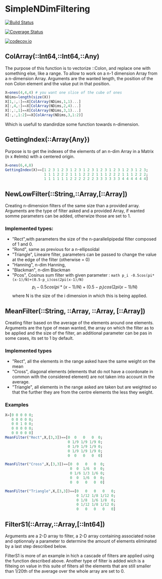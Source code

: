 # SimpleNDimFiltering

[![Build Status](https://travis-ci.org/QuelqunQui/SimpleNDimFiltering.jl.svg?branch=master)](https://travis-ci.org/QuelqunQui/SimpleNDimFiltering.jl)

[![Coverage Status](https://coveralls.io/repos/QuelqunQui/SimpleNDimFiltering.jl/badge.svg?branch=master&service=github)](https://coveralls.io/github/QuelqunQui/SimpleNDimFiltering.jl?branch=master)

[![codecov.io](http://codecov.io/github/QuelqunQui/SimpleNDimFiltering.jl/coverage.svg?branch=master)](http://codecov.io/github/QuelqunQui/SimpleNDimFiltering.jl?branch=master)

## ColArray(::Int64,::Int64,::Any)
The purpose of this function is to vectorize ::Colon, and replace one with something else, like a range. To allow to work on a n-1 dimension Array from a n-dimension Array.  Arguments are the wanted length, the position of the non Colon element and the value put in that position.
```julia
X=ones(4,4,4) # you want one slice of the cube of ones
NDims=length(size(X))
X[1,:,:]==X[ColArray(NDims,1,1)...]
X[:,4,:]==X[ColArray(NDims,2,4)...]
X[:,:,1]==X[ColArray(NDims,3,1)...]
X[:,:,1:2]==X[ColArray(NDims,3,1:2)]
```
Which is usefull to standirdize some function towards n-dimension.

## GettingIndex(::Array{Any})

Purpose is to get the indexes of the elements of an n-dim Array in a Matrix (n x #elmts) with a centered origin.
```julia
X=ones(6,4,8)
GettingIndex(X)==[1 2 3 1 2 3 1 2 3 1 2 3 1 2 3 1 2 3 1 2 3 1 2 3;
                  1 1 1 2 2 2 1 1 1 2 2 2 1 1 1 2 2 2 1 1 1 2 2 2;
                  1 1 1 1 1 1 2 2 2 2 2 2 3 3 3 3 3 3 4 4 4 4 4 4]
```
## NewLowFilter(::String,::Array,[::Array])

Creating n-dimension filters of the same size than a provided array. Arguments are the type of filter asked and a provided Array, if wanted somme parameters can be added, otherwize those are set to 1.

### Implemented types:

* "Rect",with parameters the size of the n-parallelipipedal filter composed of 1 and 0.
* "Rond", same as previous for a n-ellipsoïdal
* "Triangle", Lineaire filter, parameters can be passed to change the value at the edge of the filter (otherwise = 0)
* "Hanning", n-dim Hanning,
* "Blackman", n-dim Blackman
* "Pcos", Cosinus sum filter with given parameter : ```math p_i -0.5cos(pi*(x-1)/N)+(0.5-p_i)cos(2pi(x-1)/N)```
$$p_i -0.5cos(pi*(x-1)/N)+(0.5-p_i)cos(2pi(x-1)/N)$$ where N is the size of the i dimension in which this is being applied.

## MeanFilter(::String, ::Array, ::Array, [::Array])

Creating filter based on the average of the elements around one elements.
Arguments are the type of mean wanted, the array on which the filter as to be applied and the size of the filter, an additional parameter can be pas in some cases, its set to 1 by default.

### Implemented types

* "Rect", all the elements in the range asked have the same weight on the mean
* "Cross", diagonal elements (elements that do not have a coordonate in common with the considered element) are not taken into account in the average.
* "Triangle", all elements in the range asked are taken but are weighted so that the further they are from the centre elements the less they weight.

### Examples
```julia
X=[0 0 0 0 0;
   0 0 0 0 0;
   0 0 1 0 0;
   0 0 0 0 0;
   0 0 0 0 0]
MeanFilter("Rect",X,[3,3])==[0  0   0   0  0;
                             0 1/9 1/9 1/9 0;
                             0 1/9 1/9 1/9 0;
                             0 1/9 1/9 1/9 0;
                             0  0   0   0  0]

MeanFilter("Cross",X,[3,3])==[0  0   0   0  0;
                              0  0  1/6  0  0;
                              0 1/6 1/3 1/6 0;
                              0  0  1/6  0  0;
                              0  0   0   0  0]

MeanFilter("Triangle",X,[3,3])==[0   0   0   0   0;
                                 0 1/12 1/8 1/12 0;
                                 0 1/8  1/6 1/8  0;
                                 0 1/12 1/8 1/12 0;
                                 0   0   0   0   0]
```
## FilterS1(::Array,::Array,[::Int64])

Arguments are a 2-D array to filter, a 2-D array containing associated noise and optionnaly a parameter to determine the amount of elements eliminated by a last step described below.

FilterS1 is more of an example in hich a cascade of filters are applied using the function described above.  Another type of filter is added wich is a filteing on value in this suite of filters all the elements that are still smaller than 1/20th of the average over the whole array are set to 0.
